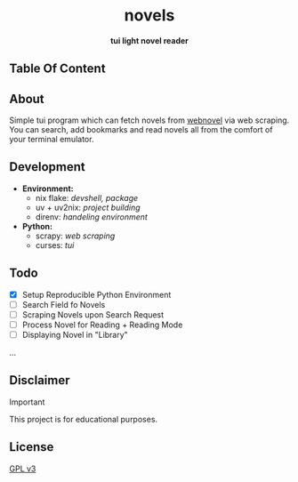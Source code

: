 <div align="center">
  <h1>novels</h1>
  <h4>tui light novel reader</h4>
</div>

<!--Showcase Screenshot-->

## Table Of Content

## About

Simple tui program which can fetch novels from [webnovel](https://www.webnovel.com/) via web scraping. You can search, add bookmarks and read novels all from the comfort of your terminal emulator.

## Development

- **Environment:**
  -  nix flake: _devshell, package_
  -  uv + uv2nix: _project building_
  -  direnv: _handeling environment_
- **Python:**
  - scrapy: _web scraping_
  - curses: _tui_

## Todo

- [x] Setup Reproducible Python Environment
- [ ] Search Field fo Novels
- [ ] Scraping Novels upon Search Request
- [ ] Process Novel for Reading + Reading Mode
- [ ] Displaying Novel in "Library"

...
## Disclaimer

> [!IMPORTANT]
> This project is for educational purposes.

## License

[GPL v3](./LICENSE)
